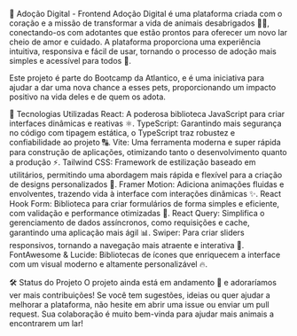 🐾 Adoção Digital - Frontend
Adoção Digital é uma plataforma criada com o coração e a missão de transformar a vida de animais desabrigados 🐶🐱, conectando-os com adotantes que estão prontos para oferecer um novo lar cheio de amor e cuidado. A plataforma proporciona uma experiência intuitiva, responsiva e fácil de usar, tornando o processo de adoção mais simples e acessível para todos 💖.

Este projeto é parte do Bootcamp da Atlantico, e é uma iniciativa para ajudar a dar uma nova chance a esses pets, proporcionando um impacto positivo na vida deles e de quem os adota.

🚀 Tecnologias Utilizadas
React: A poderosa biblioteca JavaScript para criar interfaces dinâmicas e reativas ⚛️.
TypeScript: Garantindo mais segurança no código com tipagem estática, o TypeScript traz robustez e confiabilidade ao projeto 🔠.
Vite: Uma ferramenta moderna e super rápida para construção de aplicações, otimizando tanto o desenvolvimento quanto a produção ⚡.
Tailwind CSS: Framework de estilização baseado em utilitários, permitindo uma abordagem mais rápida e flexível para a criação de designs personalizados 🎨.
Framer Motion: Adiciona animações fluidas e envolventes, trazendo vida à interface com interações dinâmicas ✨.
React Hook Form: Biblioteca para criar formulários de forma simples e eficiente, com validação e performance otimizadas 📝.
React Query: Simplifica o gerenciamento de dados assíncronos, como requisições e cache, garantindo uma aplicação mais ágil 📊.
Swiper: Para criar sliders responsivos, tornando a navegação mais atraente e interativa 📸.
FontAwesome & Lucide: Bibliotecas de ícones que enriquecem a interface com um visual moderno e altamente personalizável 🔥.

🛠️ Status do Projeto
O projeto ainda está em andamento 🚧 e adoraríamos ver mais contribuições! Se você tem sugestões, ideias ou quer ajudar a melhorar a plataforma, não hesite em abrir uma issue ou enviar um pull request. Sua colaboração é muito bem-vinda para ajudar mais animais a encontrarem um lar!

